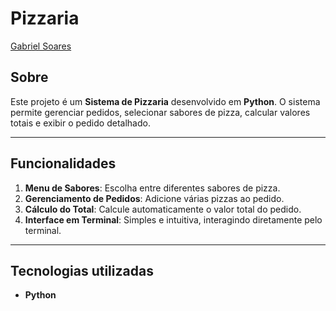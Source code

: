 # Pizzaria

[Gabriel Soares](https://www.linkedin.com/in/gabriel-soares-3098782b0/)

## Sobre
Este projeto é um **Sistema de Pizzaria** desenvolvido em **Python**. O sistema permite gerenciar pedidos, selecionar sabores de pizza, calcular valores totais e exibir o pedido detalhado.

---

## Funcionalidades
1. **Menu de Sabores**: Escolha entre diferentes sabores de pizza.
2. **Gerenciamento de Pedidos**: Adicione várias pizzas ao pedido.
3. **Cálculo do Total**: Calcule automaticamente o valor total do pedido.
4. **Interface em Terminal**: Simples e intuitiva, interagindo diretamente pelo terminal.

---

## Tecnologias utilizadas
- **Python**

